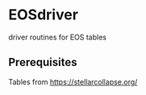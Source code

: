 # EOSdriver
driver routines for EOS tables

## Prerequisites

Tables from https://stellarcollapse.org/
